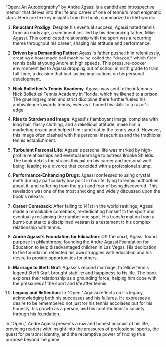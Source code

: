 "Open: An Autobiography" by Andre Agassi is a candid and introspective memoir that delves into the life and career of one of tennis's most enigmatic stars. Here are ten key insights from the book, summarized in 550 words:

1. **Reluctant Prodigy**: Despite his eventual success, Agassi hated tennis from an early age, a sentiment instilled by his demanding father, Mike Agassi. This complicated relationship with the sport was a recurring theme throughout his career, shaping his attitude and performance.

2. **Driven by a Demanding Father**: Agassi's father pushed him relentlessly, creating a homemade ball machine he called the "dragon," which fired tennis balls at young Andre at high speeds. This pressure-cooker environment led to Agassi dropping out of school in ninth grade to train full-time, a decision that had lasting implications on his personal development.

3. **Nick Bollettieri’s Tennis Academy**: Agassi was sent to the infamous Nick Bollettieri Tennis Academy in Florida, which he likened to a prison. The grueling regimen and strict discipline there further fueled his ambivalence towards tennis, even as it honed his skills to a razor's edge.

4. **Rise to Stardom and Image**: Agassi's flamboyant image, complete with long hair, flashy clothing, and a rebellious attitude, made him a marketing dream and helped him stand out in the tennis world. However, this image often clashed with his personal insecurities and the traditional tennis establishment.

5. **Turbulent Personal Life**: Agassi's personal life was marked by high-profile relationships and eventual marriage to actress Brooke Shields. The book details the strains this put on his career and personal well-being, leading to a divorce that coincided with a professional slump.

6. **Performance-Enhancing Drugs**: Agassi confessed to using crystal meth during a particularly low point in his life, lying to tennis authorities about it, and suffering from the guilt and fear of being discovered. This revelation was one of the most shocking and widely discussed upon the book's release.

7. **Career Comeback**: After falling to 141st in the world rankings, Agassi made a remarkable comeback, re-dedicating himself to the sport and eventually reclaiming the number one spot. His transformation from a burnt-out star to a disciplined veteran is a testament to his complex relationship with tennis.

8. **Andre Agassi’s Foundation for Education**: Off the court, Agassi found purpose in philanthropy, founding the Andre Agassi Foundation for Education to help disadvantaged children in Las Vegas. His dedication to the foundation reflected his own struggles with education and his desire to provide opportunities for others.

9. **Marriage to Steffi Graf**: Agassi's second marriage, to fellow tennis legend Steffi Graf, brought stability and happiness to his life. The book explores their relationship as a grounding force, helping him cope with the pressures of the sport and life after tennis.

10. **Legacy and Reflection**: In "Open," Agassi reflects on his legacy, acknowledging both his successes and his failures. He expresses a desire to be remembered not just for his tennis accolades but for his honesty, his growth as a person, and his contributions to society through his foundation.

In "Open," Andre Agassi presents a raw and honest account of his life, providing readers with insight into the pressures of professional sports, the quest for personal identity, and the redemptive power of finding true purpose beyond the game.